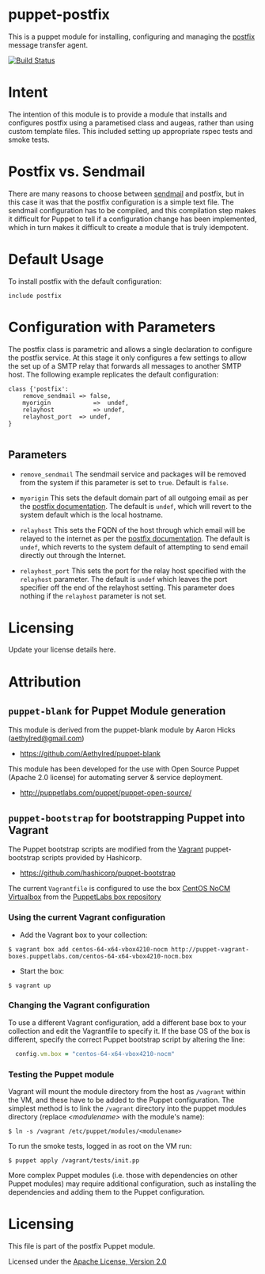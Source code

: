 # puppet-postfix

This is a puppet module for installing, configuring and managing the [postfix][1] message transfer agent.

[![Build Status](https://travis-ci.org/Aethylred/puppet-postfix.png)](https://travis-ci.org/Aethylred/puppet-postfix)

# Intent

The intention of this module is to provide a module that installs and configures postfix using a parametised class and augeas, rather than using custom template files. This included setting up appropriate rspec tests and smoke tests.

# Postfix vs. Sendmail

There are many reasons to choose between [sendmail][2] and postfix, but in this case it was that the postfix configuration is a simple text file. The sendmail configuration has to be compiled, and this compilation step makes it difficult for Puppet to tell if a configuration change has been implemented, which in turn makes it difficult to create a module that is truly idempotent.

# Default Usage

To install postfix with the default configuration:

```puppet
include postfix
```

# Configuration with Parameters

The postfix class is parametric and allows a single declaration to configure the postfix service. At this stage it only configures a few settings to allow the set up of a SMTP relay that forwards all messages to another SMTP host. The following example replicates the default configuration:

```puppet
class {'postfix':
	remove_sendmail => false,
	myorigin			=>	undef,
	relayhost			=> undef,
	relayhost_port	=> undef,
}
	
```

## Parameters

* `remove_sendmail` The sendmail service and packages will be removed from the system if this parameter is set to `true`. Default is `false`.

* `myorigin` This sets the default domain part of all outgoing email as per the [postfix documentation](http://www.postfix.org/BASIC_CONFIGURATION_README.html#myorigin). The default is `undef`, which will revert to the system default which is the local hostname.

* `relayhost` This sets the FQDN of the host through which email will be relayed to the internet as per the [postfix documentation](http://www.postfix.org/BASIC_CONFIGURATION_README.html#relayhost). The default is `undef`, which reverts to the system default of attempting to send email directly out through the Internet.

* `relayhost_port` This sets the port for the relay host specified with the `relayhost` parameter. The default is `undef` which leaves the port specifier off the end of the relayhost setting. This parameter does nothing if the `relayhost` parameter is not set.


# Licensing

Update your license details here.

# Attribution

## `puppet-blank` for Puppet Module generation

This module is derived from the puppet-blank module by Aaron Hicks (aethylred@gmail.com)

* https://github.com/Aethylred/puppet-blank

This module has been developed for the use with Open Source Puppet (Apache 2.0 license) for automating server & service deployment.

* http://puppetlabs.com/puppet/puppet-open-source/

## `puppet-bootstrap` for bootstrapping Puppet into Vagrant

The Puppet bootstrap scripts are modified from the [Vagrant](http://www.vagrantup.com/) puppet-bootstrap scripts provided by Hashicorp.

* https://github.com/hashicorp/puppet-bootstrap

The current `Vagrantfile` is configured to use the box [CentOS NoCM Virtualbox](http://puppet-vagrant-boxes.puppetlabs.com/centos-64-x64-vbox4210-nocm.box) from the [PuppetLabs box repository](http://puppet-vagrant-boxes.puppetlabs.com/)

### Using the current Vagrant configuration

* Add the Vagrant box to your collection: 

```
$ vagrant box add centos-64-x64-vbox4210-nocm http://puppet-vagrant-boxes.puppetlabs.com/centos-64-x64-vbox4210-nocm.box
``` 

*  Start the box: 

```
$ vagrant up
```

### Changing the Vagrant configuration

To use a different Vagrant configuration, add a different base box to your collection and edit the Vagrantfile to specify it. If the base OS of the box is different, specify the correct Puppet bootstrap script by altering the line:

```ruby
  config.vm.box = "centos-64-x64-vbox4210-nocm"
```

### Testing the Puppet module

Vagrant will mount the module directory from the host as `/vagrant` within the VM, and these have to be added to the Puppet configuration. The simplest method is to link the `/vagrant` directory into the puppet modules directory (replace *<modulename\>* with the module's name):

```
$ ln -s /vagrant /etc/puppet/modules/<modulename>
```


To run the smoke tests, logged in as root on the VM run:

```
$ puppet apply /vagrant/tests/init.pp
```

More complex Puppet modules (i.e. those with dependencies on other Puppet modules) may require additional configuration, such as installing the dependencies and adding them to the Puppet configuration.

# Licensing

This file is part of the postfix Puppet module.

Licensed under the [Apache License, Version 2.0](http://www.apache.org/licenses/LICENSE-2.0)

[1]:http://www.postfix.org/
[2]:http://www.sendmail.com/sm/open_source/
